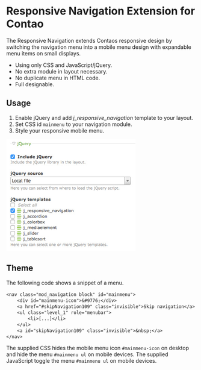 Responsive Navigation Extension for Contao
==========================================

The Responsive Navigation extends Contaos responsive design by switching the
navigation menu into a mobile menu design with expandable menu items on small
displays.

*   Using only CSS and JavaScript/jQuery.
*   No extra module in layout necessary.
*   No duplicate menu in HTML code.
*   Full designable.

Usage
-----

1.  Enable jQuery and add _j_responsive_navigation_ template to your layout.
2.  Set CSS id `mainmenu` to your navigation module.
3.  Style your responsive mobile menu.

![Enabled jQuery and added responsive navigation template](screenshot.jpg)

Theme
-----

The following code shows a snippet of a menu.

    <nav class="mod_navigation block" id="mainmenu">
        <div id="mainmenu-icon">&#9776;</div>
        <a href="#skipNavigation109" class="invisible">Skip navigation</a>
        <ul class="level_1" role="menubar">
            <li>[...]</li>
        </ul>
        <a id="skipNavigation109" class="invisible">&nbsp;</a>
    </nav>

The supplied CSS hides the mobile menu icon `#mainmenu-icon` on desktop and hide
the menu `#mainmenu ul` on mobile devices. The supplied JavaScript toggle the
menu `#mainmenu ul` on mobile devices.

